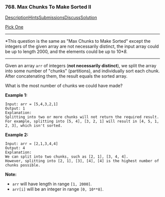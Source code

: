### 768. Max Chunks To Make Sorted II

[Description](https://leetcode.com/problems/max-chunks-to-make-sorted-ii/description/)[Hints](https://leetcode.com/problems/max-chunks-to-make-sorted-ii/hints/)[Submissions](https://leetcode.com/problems/max-chunks-to-make-sorted-ii/submissions/)[Discuss](https://leetcode.com/problems/max-chunks-to-make-sorted-ii/discuss/)[Solution](https://leetcode.com/problems/max-chunks-to-make-sorted-ii/solution/)

[Pick One](https://leetcode.com/problems/random-one-question/)

------

*This question is the same as "Max Chunks to Make Sorted" except the integers of the given array are not necessarily distinct, the input array could be up to length 2000, and the elements could be up to 10\**8.*

------

Given an array `arr` of integers (**not necessarily distinct**), we split the array into some number of "chunks" (partitions), and individually sort each chunk.  After concatenating them, the result equals the sorted array.

What is the most number of chunks we could have made?

**Example 1:**

```
Input: arr = [5,4,3,2,1]
Output: 1
Explanation:
Splitting into two or more chunks will not return the required result.
For example, splitting into [5, 4], [3, 2, 1] will result in [4, 5, 1, 2, 3], which isn't sorted.
```

**Example 2:**

```
Input: arr = [2,1,3,4,4]
Output: 4
Explanation:
We can split into two chunks, such as [2, 1], [3, 4, 4].
However, splitting into [2, 1], [3], [4], [4] is the highest number of chunks possible.
```

**Note:**

- `arr` will have length in range `[1, 2000]`.
- `arr[i]` will be an integer in range `[0, 10**8]`.

 